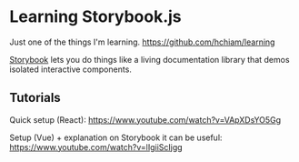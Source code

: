 # Learning Storybook.js

Just one of the things I'm learning. <https://github.com/hchiam/learning>

[Storybook](https://storybook.js.org) lets you do things like a living documentation library that demos isolated interactive components.

## Tutorials

Quick setup (React): <https://www.youtube.com/watch?v=VApXDsYO5Gg>

Setup (Vue) + explanation on Storybook it can be useful: <https://www.youtube.com/watch?v=lIgiiScIjgg>
